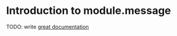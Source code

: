 # Introduction to module.message

TODO: write [great documentation](http://jacobian.org/writing/what-to-write/)
